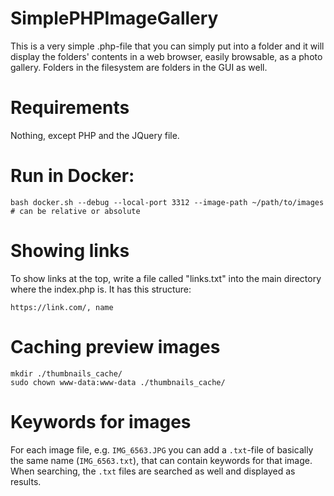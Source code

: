 # SimplePHPImageGallery
This is a very simple .php-file that you can simply put into a folder and it will display the folders' contents in a web browser, easily browsable, as a photo gallery. Folders in the filesystem are folders in the GUI as well.

# Requirements

Nothing, except PHP and the JQuery file.

# Run in Docker:

```command
bash docker.sh --debug --local-port 3312 --image-path ~/path/to/images # can be relative or absolute
```

# Showing links

To show links at the top, write a file called "links.txt" into the main directory where the index.php is. It has this structure:

```
https://link.com/, name
```

# Caching preview images

```console
mkdir ./thumbnails_cache/
sudo chown www-data:www-data ./thumbnails_cache/
```

# Keywords for images

For each image file, e.g. `IMG_6563.JPG` you can add a  `.txt`-file of basically the same name (`IMG_6563.txt`), that can contain keywords for that image. When searching, the `.txt` files are searched as well and displayed as results.

